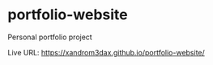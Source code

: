 # portfolio-website

Personal portfolio project

Live URL: https://xandrom3dax.github.io/portfolio-website/
